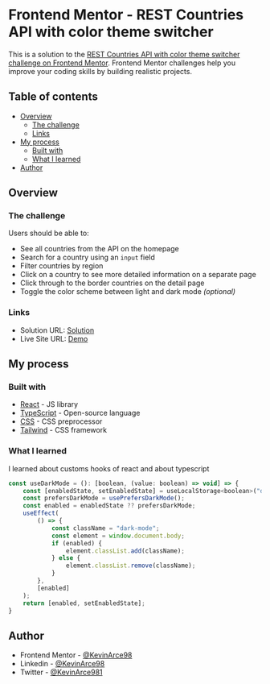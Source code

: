 # Frontend Mentor - REST Countries API with color theme switcher

This is a solution to the [REST Countries API with color theme switcher challenge on Frontend Mentor](https://www.frontendmentor.io/challenges/rest-countries-api-with-color-theme-switcher-5cacc469fec04111f7b848ca). Frontend Mentor challenges help you improve your coding skills by building realistic projects. 
## Table of contents

- [Overview](#overview)
  - [The challenge](#the-challenge)
  - [Links](#links)
- [My process](#my-process)
  - [Built with](#built-with)
  - [What I learned](#what-i-learned)
- [Author](#author)

## Overview

### The challenge

Users should be able to:

- See all countries from the API on the homepage
- Search for a country using an `input` field
- Filter countries by region
- Click on a country to see more detailed information on a separate page
- Click through to the border countries on the detail page
- Toggle the color scheme between light and dark mode *(optional)*

### Links

- Solution URL: [Solution](https://www.frontendmentor.io/solutions/countries-with-color-theme-switcher--sQ8QOZGA)
- Live Site URL: [Demo](https://kevinarce98.github.io/countries-with-color-theme-switcher)

## My process

### Built with

- [React](https://reactjs.org/) - JS library
- [TypeScript](https://www.typescriptlang.org/) - Open-source language
- [CSS](https://sass-lang.com/) - CSS preprocessor
- [Tailwind](https://tailwindcss.com/) - CSS framework

### What I learned

I learned about customs hooks of react and about typescript

```js
const useDarkMode = (): [boolean, (value: boolean) => void] => {
    const [enabledState, setEnabledState] = useLocalStorage<boolean>("dark-mode-enabled", false);
    const prefersDarkMode = usePrefersDarkMode();
    const enabled = enabledState ?? prefersDarkMode;
    useEffect(
        () => {
            const className = "dark-mode";
            const element = window.document.body;
            if (enabled) {
                element.classList.add(className);
            } else {
                element.classList.remove(className);
            }
        },
        [enabled] 
    );
    return [enabled, setEnabledState];
}
```

## Author
- Frontend Mentor - [@KevinArce98](https://www.frontendmentor.io/profile/KevinArce98)
- Linkedin - [@KevinArce98](https://www.linkedin.com/in/kevinarce98/)
- Twitter - [@KevinArce981](https://twitter.com/KevinArce981)